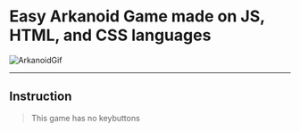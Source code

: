# Easy Arkanoid Game made on JS, HTML, and CSS languages
![ArkanoidGif](https://github.com/TsimurKurchyshyn/Arkanoid-Game/assets/151466640/bf318a89-af81-4c02-b3ff-86b1360a94a9)


---

## Instruction
> This game has no keybuttons
